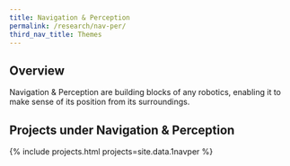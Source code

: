 ```yaml
---
title: Navigation & Perception
permalink: /research/nav-per/
third_nav_title: Themes
---
```

## Overview  
Navigation & Perception are building blocks of any robotics, enabling it to make sense of its position from its surroundings.

## Projects under Navigation & Perception

{% include projects.html projects=site.data.1navper %}